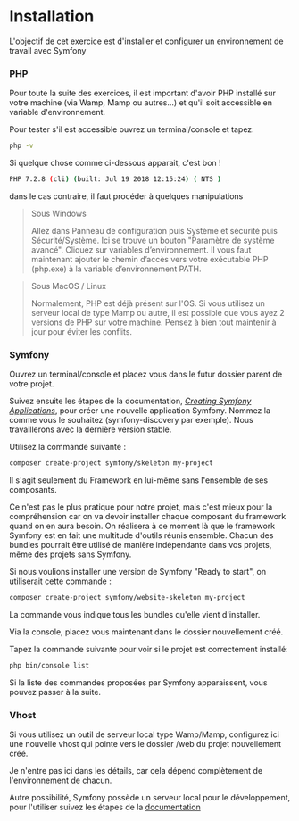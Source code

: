 # Installation

L'objectif de cet exercice est d'installer et configurer un environnement de travail avec Symfony


### PHP

Pour toute la suite des exercices, il est important d'avoir PHP installé sur votre machine (via Wamp, Mamp ou autres...)
et qu'il soit accessible en variable d'environnement.

Pour tester s'il est accessible ouvrez un terminal/console et tapez:

```bash
php -v
```

Si quelque chose comme ci-dessous apparait, c'est bon !

```bash
PHP 7.2.8 (cli) (built: Jul 19 2018 12:15:24) ( NTS )
```

dans le cas contraire, il faut procéder à quelques manipulations

> Sous Windows
> 
> Allez dans Panneau de configuration puis Système et sécurité puis Sécurité/Système. Ici se trouve un bouton "Paramètre de système avancé".
> Cliquez sur variables d’environnement.
> Il vous faut maintenant ajouter le chemin d’accès vers votre exécutable PHP (php.exe) à la variable d’environnement PATH.

> Sous MacOS / Linux
>
> Normalement, PHP est déjà présent sur l'OS. Si vous utilisez un serveur local de type Mamp ou autre,
> il est possible que vous ayez 2 versions de PHP sur votre machine. Pensez à bien tout maintenir à jour 
> pour éviter les conflits.


### Symfony

Ouvrez un terminal/console et placez vous dans le futur dossier parent de votre projet.

Suivez ensuite les étapes de la documentation, [*Creating Symfony Applications*](https://symfony.com/doc/current/setup.html), pour créer une nouvelle application Symfony. 
Nommez la comme vous le souhaitez (symfony-discovery par exemple). Nous travaillerons avec la dernière version stable.

Utilisez la commande suivante :

```bash
composer create-project symfony/skeleton my-project
```
Il s'agit seulement du Framework en lui-même sans l'ensemble de ses composants.

Ce n'est pas le plus pratique pour notre projet, mais c'est mieux pour la compréhension car on va devoir installer chaque composant du framework quand on en aura besoin.
On réalisera à ce moment là que le framework Symfony est en fait une multitude d'outils réunis ensemble. 
Chacun des bundles pourrait être utilisé de manière indépendante dans vos projets, même des projets sans Symfony.

Si nous voulions installer une version de Symfony "Ready to start", on utiliserait cette commande :
```bash
composer create-project symfony/website-skeleton my-project
```
La commande vous indique tous les bundles qu'elle vient d'installer. 

Via la console, placez vous maintenant dans le dossier nouvellement créé.

Tapez la commande suivante pour voir si le projet est correctement installé:

```bash
php bin/console list
```

Si la liste des commandes proposées par Symfony apparaissent, vous pouvez passer à la suite.


### Vhost

Si vous utilisez un outil de serveur local type Wamp/Mamp, configurez ici une nouvelle vhost qui pointe vers le dossier /web du projet nouvellement créé.

Je n'entre pas ici dans les détails, car cela dépend complètement de l'environnement de chacun.

Autre possibilité, Symfony possède un serveur local pour le développement, pour l'utiliser
suivez les étapes de la [documentation](http://symfony.com/doc/current/setup.html#running-the-symfony-application)


